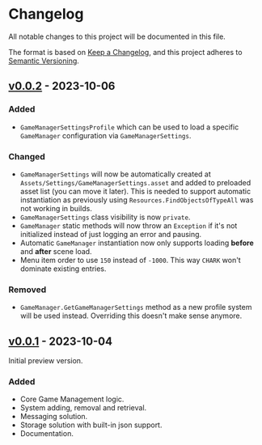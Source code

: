 ﻿# Changelog

All notable changes to this project will be documented in this file.

The format is based on [Keep a Changelog](https://keepachangelog.com/en/1.0.0/), and this project
adheres to [Semantic Versioning](https://semver.org/spec/v2.0.0.html).

## [v0.0.2](https://github.com/chark/game-management/compare/v0.0.1...v0.0.2) - 2023-10-06

### Added

- `GameManagerSettingsProfile` which can be used to load a specific `GameManager` configuration via `GameManagerSettings`.

### Changed

- `GameManagerSettings` will now be automatically created at `Assets/Settings/GameManagerSettings.asset` and added to preloaded asset list (you can move it later). This is needed to support automatic instantiation as previously using `Resources.FindObjectsOfTypeAll` was not working in builds.
- `GameManagerSettings` class visibility is now `private`.
- `GameManager` static methods will now throw an `Exception` if it's not initialized instead of just logging an error and pausing.
- Automatic `GameManager` instantiation now only supports loading **before** and **after** scene load.
- Menu item order to use `150` instead of `-1000`. This way `CHARK` won't dominate existing entries.

### Removed

- `GameManager.GetGameManagerSettings` method as a new profile system will be used instead. Overriding this doesn't make sense anymore.

## [v0.0.1](https://github.com/chark/game-management/compare/v0.0.1) - 2023-10-04

Initial preview version.

### Added

- Core Game Management logic.
- System adding, removal and retrieval.
- Messaging solution.
- Storage solution with built-in json support.
- Documentation.
